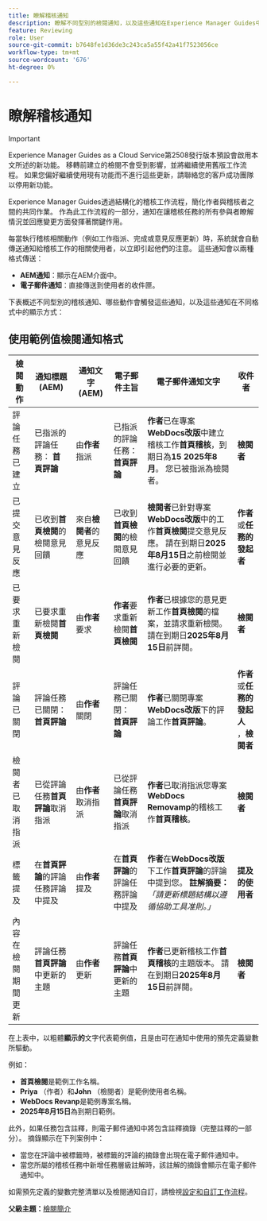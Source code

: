 ```yaml
---
title: 瞭解稽核通知
description: 瞭解不同型別的檢閱通知，以及這些通知在Experience Manager Guides中檢閱工作流程的不同階段如何觸發。
feature: Reviewing
role: User
source-git-commit: b7648fe1d36de3c243ca5a55f42a41f7523056ce
workflow-type: tm+mt
source-wordcount: '676'
ht-degree: 0%

---
```


# 瞭解稽核通知

>[!IMPORTANT]
>
> Experience Manager Guides as a Cloud Service第2508發行版本預設會啟用本文所述的新功能。 移轉前建立的檢閱不會受到影響，並將繼續使用舊版工作流程。 如果您偏好繼續使用現有功能而不進行這些更新，請聯絡您的客戶成功團隊以停用新功能。

Experience Manager Guides透過結構化的稽核工作流程，簡化作者與稽核者之間的共同作業。 作為此工作流程的一部分，通知在讓稽核任務的所有參與者瞭解情況並回應變更方面發揮著關鍵作用。

每當執行稽核相關動作（例如工作指派、完成或意見反應更新）時，系統就會自動傳送通知給稽核工作的相關使用者，以立即引起他們的注意。 這些通知會以兩種格式傳送：

- **AEM通知**：顯示在AEM介面中。
- **電子郵件通知**：直接傳送到使用者的收件匣。

下表概述不同型別的稽核通知、哪些動作會觸發這些通知，以及這些通知在不同格式中的顯示方式：


## 使用範例值檢閱通知格式

| **檢閱動作** | **通知標題(AEM)** | **通知文字(AEM)** | **電子郵件主旨** | **電子郵件通知文字** | **收件者** |
|-----------------------------|--------------------------------------------------|-------------------------------------------------------------|--------------------------------------------------------|------------------------------------------------------------------------------------------------|-----------------------------|
| 評論任務已建立 | 已指派的評論任務： **首頁評論** | 由&#x200B;**作者**&#x200B;指派 | 已指派的評論任務： **首頁評論** | **作者**&#x200B;已在專案&#x200B;**WebDocs改版**&#x200B;中建立稽核工作&#x200B;**首頁稽核**，到期日為&#x200B;**15 2025年8月**。 您已被指派為檢閱者。 | **檢閱者** |
| 已提交意見反應 | 已收到&#x200B;**首頁檢閱**&#x200B;的檢閱意見回饋 | 來自&#x200B;**檢閱者**&#x200B;的意見反應 | 已收到&#x200B;**首頁檢閱**&#x200B;的檢閱意見回饋 | **檢閱者**&#x200B;已針對專案&#x200B;**WebDocs改版**&#x200B;中的工作&#x200B;**首頁檢閱**&#x200B;提交意見反應。 請在到期日&#x200B;**2025年8月15日**&#x200B;之前檢閱並進行必要的更新。 | **作者**&#x200B;或&#x200B;**任務的發起者** |
| 已要求重新檢閱 | 已要求重新檢閱&#x200B;**首頁檢閱** | 由&#x200B;**作者**&#x200B;要求 | **作者**&#x200B;要求重新檢閱&#x200B;**首頁檢閱** | **作者**&#x200B;已根據您的意見更新工作&#x200B;**首頁檢閱**&#x200B;的檔案，並請求重新檢閱。 請在到期日&#x200B;**2025年8月15日**&#x200B;前詳閱。 | **檢閱者** |
| 評論已關閉 | 評論任務已關閉： **首頁評論** | 由&#x200B;**作者**&#x200B;關閉 | 評論任務已關閉： **首頁評論** | **作者**&#x200B;已關閉專案&#x200B;**WebDocs改版**&#x200B;下的評論工作&#x200B;**首頁評論**。 | **作者**&#x200B;或&#x200B;**任務的發起人** ，**檢閱者** |
| 檢閱者已取消指派 | 已從評論任務&#x200B;**首頁評論**&#x200B;取消指派 | 由&#x200B;**作者**&#x200B;取消指派 | 已從評論任務&#x200B;**首頁評論**&#x200B;取消指派 | **作者**&#x200B;已取消指派您專案&#x200B;**WebDocs Removamp**&#x200B;的稽核工作&#x200B;**首頁稽核**。 | **檢閱者** |
| 標籤提及 | 在&#x200B;**首頁評論**&#x200B;的評論任務評論中提及 | 由&#x200B;**作者**&#x200B;提及 | 在&#x200B;**首頁評論**&#x200B;的評論任務評論中提及 | **作者**&#x200B;在&#x200B;**WebDocs改版**&#x200B;下工作&#x200B;**首頁評論**&#x200B;的評論中提到您。 **註解摘要：** *「請更新標題結構以遵循協助工具准則。」* | **提及的使用者** |
| 內容在檢閱期間更新 | 評論任務&#x200B;**首頁評論**&#x200B;中更新的主題 | 由&#x200B;**作者**&#x200B;更新 | 評論任務&#x200B;**首頁評論**&#x200B;中更新的主題 | **作者**&#x200B;已更新稽核工作&#x200B;**首頁稽核**&#x200B;的主題版本。 請在到期日&#x200B;**2025年8月15日**&#x200B;前詳閱。 | **檢閱者** |


在上表中，以粗體&#x200B;**顯示的**&#x200B;文字代表範例值，且是由可在通知中使用的預先定義變數所驅動。


例如：

- **首頁檢閱**&#x200B;是範例工作名稱。
- **Priya** （作者）和&#x200B;**John** （檢閱者）是範例使用者名稱。
- **WebDocs Revanp**&#x200B;是範例專案名稱。
- **2025年8月15日**&#x200B;為到期日範例。

此外，如果任務包含註釋，則電子郵件通知中將包含註釋摘錄（完整註釋的一部分）。 摘錄顯示在下列案例中：

- 當您在評論中被標籤時，被標籤的評論的摘錄會出現在電子郵件通知中。
- 當您所屬的稽核任務中新增任務層級註解時，該註解的摘錄會顯示在電子郵件通知中。

如需預先定義的變數完整清單以及檢閱通知自訂，請檢視[設定和自訂工作流程](../cs-install-guide/customize-workflows.md#customize-email-and-aem-notification-templates)。




**父級主題：**&#x200B;[&#x200B;檢閱簡介](review.md)

